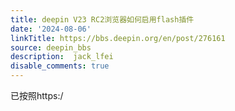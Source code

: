 ```yaml
---
title: deepin V23 RC2浏览器如何启用flash插件
date: '2024-08-06'
linkTitle: https://bbs.deepin.org/en/post/276161
source: deepin_bbs
description:  jack_lfei 
disable_comments: true
---
```

已按照https:/
